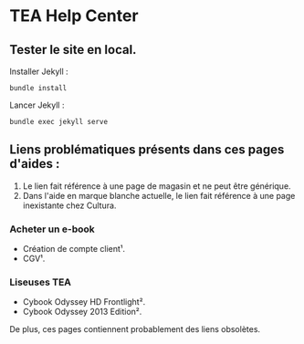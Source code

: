 TEA Help Center
===============

## Tester le site en local.

Installer Jekyll :
```
bundle install
```

Lancer Jekyll :
```
bundle exec jekyll serve
```

## Liens problématiques présents dans ces pages d'aides :

1. Le lien fait référence à une page de magasin et ne peut être générique.
2. Dans l'aide en marque blanche actuelle, le lien fait référence à une page inexistante chez Cultura.

### Acheter un e-book

- Création de compte client¹.
- CGV¹.

### Liseuses TEA

- Cybook Odyssey HD Frontlight².
- Cybook Odyssey 2013 Edition².

De plus, ces pages contiennent probablement des liens obsolètes.

